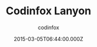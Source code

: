 ---
title: Codinfox Lanyon
github: https://github.com/codinfox/codinfox-lanyon
demo: https://codinfox.github.io/
author: codinfox
ssg:
  - Jekyll
cms:
  - Markdown
date: 2015-03-05T06:44:00.000Z
description: Another jekyll templated based on lanyon
draft: true
publish_date: '2015-03-05T06:44:00Z'
update_date: '2016-06-08T16:32:04Z'
github_star: 394
github_fork: 252
---